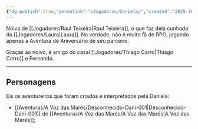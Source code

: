 ```yaml
---
{"dg-publish":true,"permalink":"/Jogadores/Daniela/","created":"2025-10-13T17:42:06.406-03:00"}
---
```


Noiva de [[Jogadores/Raul Teixeira\|Raul Teixeira]], o que faz dela cunhada da [[Jogadores/Laura\|Laura]].
Na verdade, não é muito fã de RPG, jogando apenas a Aventura de Aniversário de seu parceiro.

Graças ao noivo, é amigo do casal [[Jogadores/Thiago Carro\|Thiago Carro]] e Fernanda.

---
## Personagens
Eis os aventureiros que foram criados e interpretados pela Daniela:
- [[Aventuras/A Voz das Marés/Desconhecido-Dani-001\|Desconhecido-Dani-001]] de [[Aventuras/A Voz das Marés/A Voz das Marés\|A Voz das Marés]];